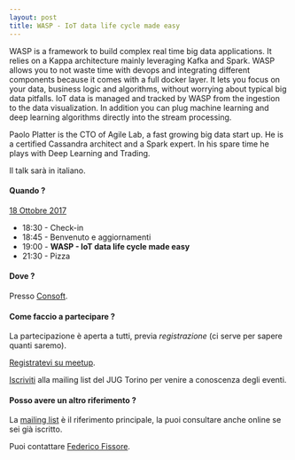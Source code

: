 ```yaml
---
layout: post
title: WASP - IoT data life cycle made easy
---
```


WASP is a framework to build complex real time big data applications. It relies on a Kappa architecture mainly leveraging Kafka and Spark. WASP allows you to not waste time with devops and integrating different components because it comes with a full docker layer. It lets you focus on your data, business logic and algorithms, without worrying about typical big data pitfalls. IoT data is managed and tracked by WASP from the ingestion to the data visualization. In addition you can plug machine learning and deep learning algorithms directly into the stream processing.

Paolo Platter is the CTO of Agile Lab, a fast growing big data start up. He is a certified Cassandra architect and a Spark expert. In his spare time he plays with Deep Learning and Trading.

Il talk sarà in italiano.

#### Quando ?

<u>18 Ottobre 2017</u>

* 18:30 - Check-in
* 18:45 - Benvenuto e aggiornamenti
* 19:00 - **WASP - IoT data life cycle made easy**
* 21:30 - Pizza

#### Dove ?

Presso [Consoft](/places/consoft/).

#### Come faccio a partecipare ?

La partecipazione è aperta a tutti, previa *registrazione* (ci serve per sapere quanti saremo).

[Registratevi su meetup](https://www.meetup.com/JUGTorino/events/243511966/).

[Iscriviti](/subscribe/) alla mailing list del JUG Torino per venire a conoscenza degli eventi.

#### Posso avere un altro riferimento ?

La [mailing list](https://groups.yahoo.com/groups/it-torino-java-jug) è il riferimento principale,
la puoi consultare anche online se sei già iscritto.

Puoi contattare [Federico Fissore](/people/federicofissore/).

